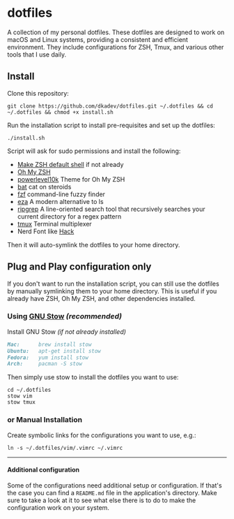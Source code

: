 # dotfiles

A collection of my personal dotfiles. These dotfiles are designed to work on macOS and Linux systems, providing a consistent and efficient environment. They include configurations for ZSH, Tmux, and various other tools that I use daily.

## Install

Clone this repository:

```shell
git clone https://github.com/dkadev/dotfiles.git ~/.dotfiles && cd ~/.dotfiles && chmod +x install.sh
```

Run the installation script to install pre-requisites and set up the dotfiles:

```shell
./install.sh
```

Script will ask for sudo permissions and install the following:

- [Make ZSH default shell](https://github.com/ohmyzsh/ohmyzsh/wiki/Installing-ZSH) if not already
- [Oh My ZSH](https://ohmyz.sh/)
- [powerlevel10k](https://github.com/romkatv/powerlevel10k) Theme for Oh My ZSH
- [bat](https://github.com/sharkdp/bat) cat on steroids
- [fzf](https://github.com/junegunn/fzf) command-line fuzzy finder
- [eza](https://github.com/eza-community/eza) A modern alternative to ls
- [ripgrep](https://github.com/BurntSushi/ripgrep) A line-oriented search tool that recursively searches your current directory for a regex pattern
- [tmux](https://github.com/tmux/tmux) Terminal multiplexer
- Nerd Font like [Hack](https://github.com/ryanoasis/nerd-fonts/blob/master/patched-fonts/Hack/)

Then it will auto-symlink the dotfiles to your home directory.

## Plug and Play configuration only

If you don't want to run the installation script, you can still use the dotfiles by manually symlinking them to your home directory. This is useful if you already have ZSH, Oh My ZSH, and other dependencies installed.

### Using [GNU Stow](https://www.gnu.org/software/stow/) _(recommended)_

Install GNU Stow _(if not already installed)_

```markdown
Mac:      brew install stow
Ubuntu:   apt-get install stow
Fedora:   yum install stow
Arch:     pacman -S stow
```

Then simply use stow to install the dotfiles you want to use:

```shell
cd ~/.dotfiles
stow vim
stow tmux
```

### or Manual Installation

Create symbolic links for the configurations you want to use, e.g.:

```shell
ln -s ~/.dotfiles/vim/.vimrc ~/.vimrc
```

---

#### Additional configuration

Some of the configurations need additional setup or configuration. If that's the case you can find a `README.md` file in the application's directory. Make sure to take a look at it to see what else there is to do to make the configuration work on your system.
